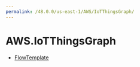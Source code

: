 ```yaml
---
permalink: /48.0.0/us-east-1/AWS/IoTThingsGraph/
---
```


# AWS.IoTThingsGraph



* [FlowTemplate](FlowTemplate.md)